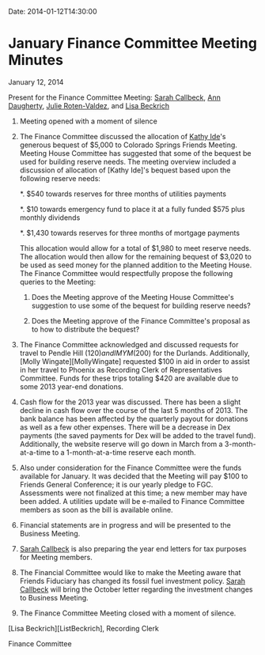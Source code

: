 Date: 2014-01-12T14:30:00

# January Finance Committee Meeting Minutes

[AnnDaugherty]: /Friends/AnnDaugherty
[JulieRoten-Valdez]: /Friends/JulieRoten-Valdez
[KathyIde]: /Friends/KathyIde
[LisaBeckrich]: /Friends/LisaBeckrich
[SarahCallbeck]: /Friends/SarahCallbeck

January 12, 2014

Present for the Finance Committee Meeting:  [Sarah Callbeck][SarahCallbeck],
[Ann Daugherty][AnnDaugherty], [Julie Roten-Valdez][JulieRoten-Valdez], and
[Lisa Beckrich][LisaBeckrich]

1.  Meeting opened with a moment of silence

2.  The Finance Committee discussed the allocation of [Kathy Ide][KathyIde]'s 
    generous bequest of $5,000 to Colorado Springs Friends Meeting.  Meeting 
    House Committee has suggested that some of the bequest be used for 
    building reserve needs.  The meeting overview included a discussion of 
    allocation of [Kathy Ide]'s bequest based upon the following reserve needs:
	
    *.  $540 towards reserves for three months of utilities payments
	  
    *.  $10 towards emergency fund to place it at a fully funded $575 plus monthly dividends 
           
    *.  $1,430 towards reserves for three months of mortgage payments

    This allocation would allow for a total of $1,980 to meet reserve needs.  
    The allocation would then allow for the remaining bequest of $3,020 to be used as seed 
    money for the planned addition to the Meeting House.  The Finance Committee would 
    respectfully propose the following queries to the Meeting:

    1.  Does the Meeting approve of the Meeting House Committee's  suggestion to use some of 
        the bequest for building reserve needs?

    2.  Does the Meeting approve of the Finance Committee's proposal as to how 
        to distribute the bequest?

3.  The Finance Committee acknowledged and discussed requests for travel to Pendle 
    Hill ($120) and IMYM ($200) for the Durlands.  Additionally, [Molly Wingate][MollyWingate] 
    requested $100 in aid in order to assist in her travel to Phoenix as Recording Clerk of 
    Representatives Committee.  Funds for these trips totaling $420 are available due to 
    some 2013 year-end donations. 

4.  Cash flow for the 2013 year was discussed. There has been a slight decline in cash flow
    over the course of the last 5 months of 2013. The bank balance has been affected by the 
    quarterly payout for donations as well as a few other expenses. There will be a decrease 
    in Dex payments (the saved payments for Dex will be added to the travel fund).  
    Additionally, the website reserve will go down in March from a 3-month-at-a-time to a 
    1-month-at-a-time reserve each month. 

5.  Also under consideration for the Finance Committee were the funds available 
    for January.  It was decided that the Meeting will pay $100 to Friends General 
    Conference; it is our yearly pledge to FGC.  Assessments were not finalized at 
    this time; a new member may have been added.  A utilities update will be e-mailed 
    to Finance Committee members as soon as the bill is available online. 

6.  Financial statements are in progress and will be presented to the Business Meeting. 

7.  [Sarah Callbeck][SarahCallbeck] is also preparing the year end letters for 
    tax purposes for Meeting members. 

8.  The Financial Committee would like to make the Meeting aware that Friends 
    Fiduciary has changed its fossil fuel investment policy. [Sarah Callbeck][SarahCallbeck] 
    will bring the October letter regarding the investment changes to Business Meeting. 

9.  The Finance Committee Meeting closed with a moment of silence.

[Lisa Beckrich][ListBeckrich], Recording Clerk

Finance Committee




